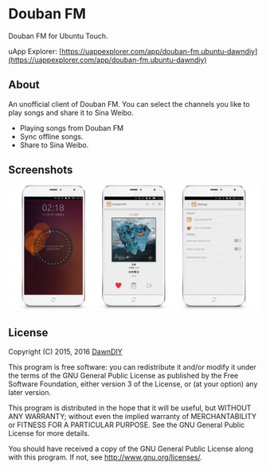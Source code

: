 # Douban FM

Douban FM for Ubuntu Touch. 

uApp Explorer: [https://uappexplorer.com/app/douban-fm.ubuntu-dawndiy](https://uappexplorer.com/app/douban-fm.ubuntu-dawndiy)

## About

An unofficial client of Douban FM. You can select the channels you like to play songs and share it to Sina Weibo.

- Playing songs from Douban FM
- Sync offline songs.
- Share to Sina Weibo. 


## Screenshots

![](screenshots/intro.png?raw=true)


## License

Copyright (C) 2015, 2016  [DawnDIY](http://dawndiy.com/)

This program is free software: you can redistribute it and/or modify
it under the terms of the GNU General Public License as published by
the Free Software Foundation, either version 3 of the License, or
(at your option) any later version.

This program is distributed in the hope that it will be useful,
but WITHOUT ANY WARRANTY; without even the implied warranty of
MERCHANTABILITY or FITNESS FOR A PARTICULAR PURPOSE.  See the
GNU General Public License for more details.

You should have received a copy of the GNU General Public License
along with this program.  If not, see <http://www.gnu.org/licenses/>.
